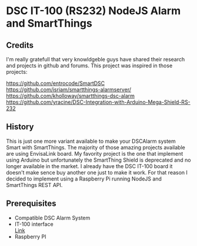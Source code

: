 # DSC IT-100 (RS232) NodeJS Alarm and SmartThings
Credits
-------
I'm really gratefull that very knowldgeble guys have shared their research and projects in github and forums.
This project was inspired in those projects:

https://github.com/entrocode/SmartDSC
https://github.com/isriam/smartthings-alarmserver/
https://github.com/kholloway/smartthings-dsc-alarm
https://github.com/yracine/DSC-Integration-with-Arduino-Mega-Shield-RS-232


History
-------
This is just one more variant available to make your DSCAlarm system Smart with SmartThings.
The majority of those amazing projects available are using EnvisaLink board.
My favority project is the one that implement using Arduino but unfortunately the SmartThing Shield is deprecated and no longer available in the market.
I already have the DSC IT-100 board it doesn't make sence buy another one just to make it work.
For that reason I decided to implement using a Raspberry Pi running NodeJS and SmartThings REST API.

Prerequisites
--------------
* Compatible DSC Alarm System 
* IT-100 interface <br/> [Link](http://www.dsc.com/index.php?n=products&o=view&id=22)
* Raspberry PI 


